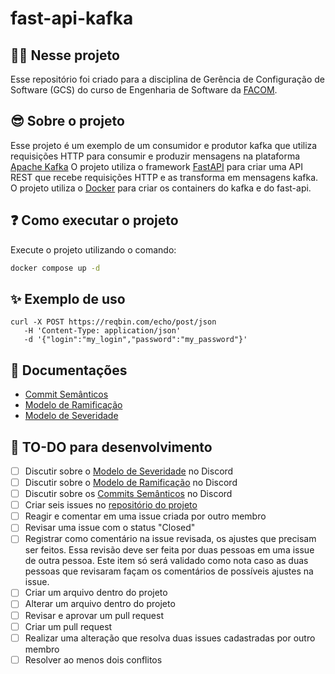 # fast-api-kafka

## 🐱‍👤 Nesse projeto

Esse repositório foi criado para a disciplina de Gerência de Configuração de Software (GCS) do curso de Engenharia de Software da [FACOM](https://facom.ufms.br/).

## 😎 Sobre o projeto

Esse projeto é um exemplo de um consumidor e produtor kafka que utiliza requisições HTTP para consumir e produzir mensagens na plataforma [Apache Kafka](https://kafka.apache.org/)
O projeto utiliza o framework [FastAPI](https://fastapi.tiangolo.com/) para criar uma API REST que recebe requisições HTTP e as transforma em mensagens kafka.
O projeto utiliza o [Docker](https://www.docker.com/) para criar os containers do kafka e do fast-api.

## ❓ Como executar o projeto

Execute o projeto utilizando o comando:

```bash
docker compose up -d
```

## ✨ Exemplo de uso

```curl
curl -X POST https://reqbin.com/echo/post/json
   -H 'Content-Type: application/json'
   -d '{"login":"my_login","password":"my_password"}'
```

## 📝 Documentações

- [Commit Semânticos](docs/commits_semanticos.md)
- [Modelo de Ramificação](docs/modelo_ramificacao.md)
- [Modelo de Severidade](docs/modelo_severidade.md)

## 🎯 TO-DO para desenvolvimento

- [ ] Discutir sobre o [Modelo de Severidade](docs/modelo_severidade.md) no Discord
- [ ] Discutir sobre o [Modelo de Ramificação](docs/modelo_ramificacao.md) no Discord
- [ ] Discutir sobre os [Commits Semânticos](docs/commits_semanticos.md) no Discord
- [ ] Criar seis issues no [repositório do projeto](https://github.com/FelipeGaleao/fast-api-kafka)
- [ ] Reagir e comentar em uma issue criada por outro membro
- [ ] Revisar uma issue com o status "Closed"
- [ ] Registrar como comentário na issue revisada, os ajustes que precisam ser feitos. Essa revisão deve ser feita por duas pessoas em uma issue de outra pessoa. Este item só será validado como nota caso as duas pessoas que revisaram façam os comentários de possíveis ajustes na issue.
- [ ] Criar um arquivo dentro do projeto
- [ ] Alterar um arquivo dentro do projeto
- [ ] Revisar e aprovar um pull request
- [ ] Criar um pull request
- [ ] Realizar uma alteração que resolva duas issues cadastradas por outro membro
- [ ] Resolver ao menos dois conflitos
